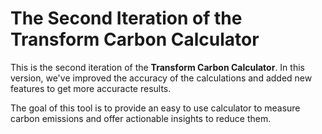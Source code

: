 #  The Second Iteration of the Transform Carbon Calculator

This is the second iteration of the **Transform Carbon Calculator**. In this version, we've improved the accuracy of the calculations and added new features to get more accuracte results.

The goal of this tool is to provide an easy to use calculator to measure carbon emissions and offer actionable insights to reduce them.


